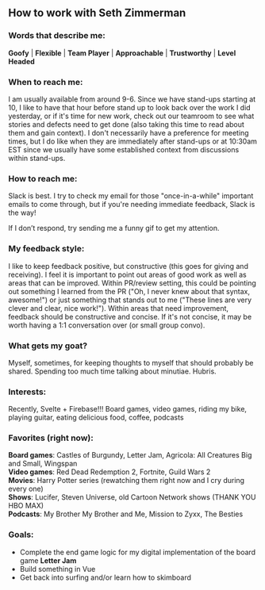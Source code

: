 ## How to work with Seth Zimmerman

### Words that describe me:
**Goofy** | **Flexible** | **Team Player** | **Approachable** | **Trustworthy** | **Level Headed**

### When to reach me:
I am usually available from around 9-6. Since we have stand-ups starting at 10, I like to have that hour before stand up to look back over the work I did yesterday, or if it's time for new work, check out our teamroom to see what stories and defects need to get done (also taking this time to read about them and gain context). I don't necessarily have a preference for meeting times, but I do like when they are immediately after stand-ups or at 10:30am EST since we usually have some established context from discussions within stand-ups.

### How to reach me:
Slack is best. I try to check my email for those "once-in-a-while" important emails to come through, but if you're needing immediate feedback, Slack is the way!

If I don’t respond, try sending me a funny gif to get my attention.

### My feedback style:
I like to keep feedback positive, but constructive (this goes for giving and receiving). I feel it is important to point out areas of good work as well as areas that can be improved. Within PR/review setting, this could be pointing out something I learned from the PR ("Oh, I never knew about that syntax, awesome!") or just something that stands out to me ("These lines are very clever and clear, nice work!"). Within areas that need improvement, feedback should be constructive and concise. If it's not concise, it may be worth having a 1:1 conversation over (or small group convo).

### What gets my goat?
Myself, sometimes, for keeping thoughts to myself that should probably be shared. Spending too much time talking about minutiae. Hubris.

### Interests:
Recently, Svelte + Firebase!!! Board games, video games, riding my bike, playing guitar, eating delicious food, coffee, podcasts

### Favorites (right now):

**Board games**: Castles of Burgundy, Letter Jam, Agricola: All Creatures Big and Small, Wingspan  
**Video games**: Red Dead Redemption 2, Fortnite, Guild Wars 2  
**Movies**: Harry Potter series (rewatching them right now and I cry during every one)  
**Shows**: Lucifer, Steven Universe, old Cartoon Network shows (THANK YOU HBO MAX)  
**Podcasts**: My Brother My Brother and Me, Mission to Zyxx, The Besties  

### Goals:
* Complete the end game logic for my digital implementation of the board game **Letter Jam**
* Build something in Vue
* Get back into surfing and/or learn how to skimboard
